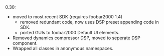 0.30:
* moved to most recent SDK (requires foobar2000 1.4)
  - removed redundant code, now uses DSP preset appending code in SDK.
  - ported GUIs to foobar2000 Default UI elements.
* Removed dynamics compressor DSP, moved to seperate DSP component.
* Wrapped all classes in anonymous namespaces.